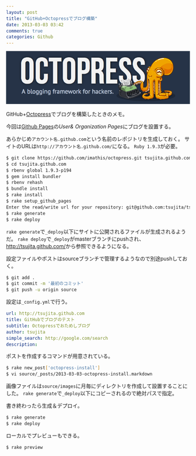 ```yaml
---
layout: post
title: "GitHub+Octopressでブログ構築"
date: 2013-03-03 03:42
comments: true
categories: Github
---
```


![Octopress title](/images/201303/octopress-title.png)

GitHub+[Octopress](http://octopress.org/)でブログを構築したときのメモ。

今回は[Github Pages](http://pages.github.com/)の*User& Organization Pages*にブログを設置する。

あらかじめ`アカウント名.github.com`という名前のレポジトリを生成しておく。
サイトのURLは`http://アカウント名.github.com/`になる。
`Ruby 1.9.3`が必要。

```bash
$ git clone https://github.com/imathis/octopress.git tsujita.github.com
$ cd tsujita.github.com
$ rbenv global 1.9.3-p194
$ gem install bundler
$ rbenv rehash
$ bundle install
$ rake install
$ rake setup_github_pages
Enter the read/write url for your repository: git@github.com:tsujita/tsujita.github.com.git
$ rake generate
$ rake deploy
```

`rake generate`で`_deploy`以下にサイトに公開されるファイルが生成されるようだ。
`rake deploy`で`_deploy`がmasterブランチにpushされ、
<http://tsujita.github.com/>から参照できるようになる。

設定ファイルやポストはsourceブランチで管理するようなので別途pushしておく。

```bash
$ git add .
$ git commit -m '最初のコミット'
$ git push -u origin source
```

設定は`_config.yml`で行う。

```yml
url: http://tsujita.github.com
title: GitHubでブログのテスト
subtitle: Octopressでおためしブログ
author: tsujita
simple_search: http://google.com/search
description:
```

ポストを作成するコマンドが用意されている。

```bash
$ rake new_post['octopress-install']
$ vi source/_posts/2013-03-03-octopress-install.markdown
```

画像ファイルは`source/images`に月毎にディレクトリを作成して設置することにした。
`rake generate`で`_deploy`以下にコピーされるので絶対パスで指定。

書き終わったら生成＆デプロイ。

```bash
$ rake generate
$ rake deploy
```

ローカルでプレビューもできる。

```bash
$ rake preview
```

